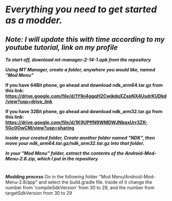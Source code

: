 # ***Everything you need to get started as a modder.***
## *Note: I will update this with time according to my youtube tutorial, link on my profile*

***To start off, download mt-manager-2-14-1.apk from the repository***

***Using MT Manager, create a folder, anywhere you would like, named "Mod Menu"***

**If you have 64Bit phone, go ahead and download ndk_arm64.tar.gz from this link: https://drive.google.com/file/d/1YIkj4ggqH2CwjkdqXZspNX4UsdrKUDkd/view?usp=drive_link** 

**If you have 32Bit phone, go ahead and download ndk_arm32.tar.gz from this link: https://drive.google.com/file/d/1K9UPffN9WMDWJNbqxUrr3ZK-5Gc0OwCM/view?usp=sharing** 

***Inside your created folder, Create another folder named "NDK", then move your ndk_arm64.tar.gz/ndk_arm32.tar.gz into that folder.***

***In your "Mod Menu" folder, extract the contents of the Android-Mod-Menu-2.8.zip, which I put in the repository***

#
***Modding process***
Go in the following folder "Mod Menu/Android-Mod-Menu-2.8/app" and select the build.gradle file.
Inside of it change the number from 'compileSdkVersion' from 30 to 29, and the number from targetSdkVersion from 30 to 29
